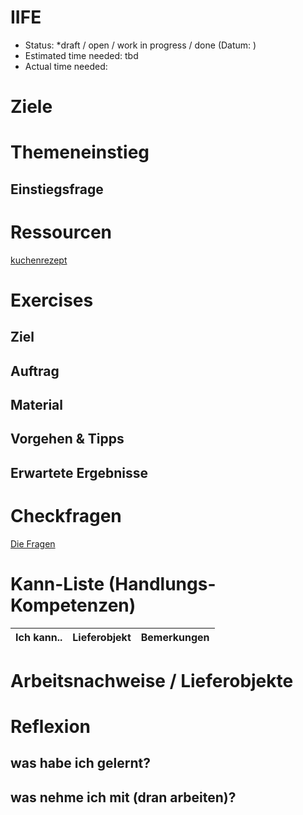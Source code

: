 IIFE
========================
* Status: *draft / open / work in progress / done (Datum: )
* Estimated time needed: tbd
* Actual time needed:

# Ziele

# Themeneinstieg
## Einstiegsfrage

# Ressourcen
[kuchenrezept](http://xyz.com/kuchen.rez)

# Exercises
## Ziel
## Auftrag
## Material
## Vorgehen & Tipps
## Erwartete Ergebnisse

# Checkfragen
[Die Fragen](checkme.md)

# Kann-Liste (Handlungs-Kompetenzen)

| Ich kann.. | Lieferobjekt | Bemerkungen |
| --- | --- | --- |

# Arbeitsnachweise / Lieferobjekte

# Reflexion
## was habe ich gelernt?
## was nehme ich mit (dran arbeiten)?
